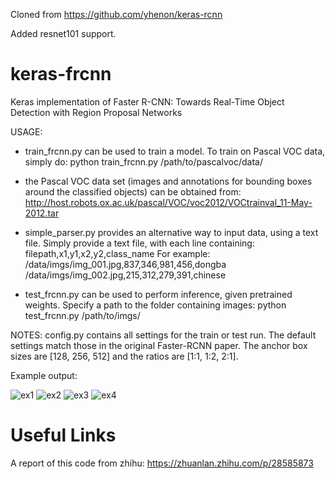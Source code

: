 Cloned from https://github.com/yhenon/keras-rcnn

Added resnet101 support.

# keras-frcnn
Keras implementation of Faster R-CNN: Towards Real-Time Object Detection with Region Proposal Networks

USAGE:
- train_frcnn.py can be used to train a model. To train on Pascal VOC data, simply do:
python train_frcnn.py /path/to/pascalvoc/data/
- the Pascal VOC data set (images and annotations for bounding boxes around the classified objects) can be obtained from: http://host.robots.ox.ac.uk/pascal/VOC/voc2012/VOCtrainval_11-May-2012.tar

- simple_parser.py provides an alternative way to input data, using a text file. Simply provide a text file, with each
line containing:
filepath,x1,y1,x2,y2,class_name
For example:
/data/imgs/img_001.jpg,837,346,981,456,dongba
/data/imgs/img_002.jpg,215,312,279,391,chinese

- test_frcnn.py can be used to perform inference, given pretrained weights. Specify a path to the folder containing
images:
python test_frcnn.py /path/to/imgs/

NOTES:
config.py contains all settings for the train or test run. The default settings match those in the original Faster-RCNN
paper. The anchor box sizes are [128, 256, 512] and the ratios are [1:1, 1:2, 2:1].

Example output:

![ex1](https://github.com/yddcode/Faster-RCNN-Keras/tree/main/results_imgs/0.png)
![ex2](https://github.com/yddcode/Faster-RCNN-Keras/tree/main/results_imgs/1.png)
![ex3](https://github.com/yddcode/Faster-RCNN-Keras/tree/main/results_imgs/2.png)
![ex4](https://github.com/yddcode/Faster-RCNN-Keras/tree/main/results_imgs/3.png)

# Useful Links
A report of this code from zhihu: https://zhuanlan.zhihu.com/p/28585873
